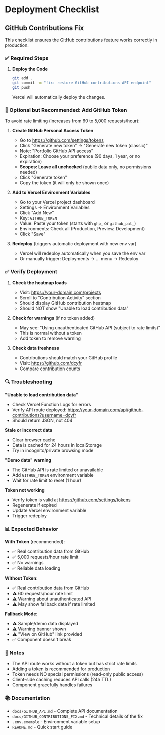 # Deployment Checklist

## GitHub Contributions Fix

This checklist ensures the GitHub contributions feature works correctly in production.

### ✅ Required Steps

1. **Deploy the Code**
   ```bash
   git add .
   git commit -m "fix: restore GitHub contributions API endpoint"
   git push
   ```
   Vercel will automatically deploy the changes.

### 🔧 Optional but Recommended: Add GitHub Token

To avoid rate limiting (increases from 60 to 5,000 requests/hour):

1. **Create GitHub Personal Access Token**
   - Go to https://github.com/settings/tokens
   - Click "Generate new token" → "Generate new token (classic)"
   - Note: "Portfolio GitHub API access"
   - Expiration: Choose your preference (90 days, 1 year, or no expiration)
   - **Scopes: Leave all unchecked** (public data only, no permissions needed)
   - Click "Generate token"
   - Copy the token (it will only be shown once)

2. **Add to Vercel Environment Variables**
   - Go to your Vercel project dashboard
   - Settings → Environment Variables
   - Click "Add New"
   - Key: `GITHUB_TOKEN`
   - Value: Paste your token (starts with `ghp_` or `github_pat_`)
   - Environments: Check all (Production, Preview, Development)
   - Click "Save"

3. **Redeploy** (triggers automatic deployment with new env var)
   - Vercel will redeploy automatically when you save the env var
   - Or manually trigger: Deployments → ... menu → Redeploy

### ✅ Verify Deployment

1. **Check the heatmap loads**
   - Visit: https://your-domain.com/projects
   - Scroll to "Contribution Activity" section
   - Should display GitHub contribution heatmap
   - Should NOT show "Unable to load contribution data"

2. **Check for warnings** (if no token added)
   - May see: "Using unauthenticated GitHub API (subject to rate limits)"
   - This is normal without a token
   - Add token to remove warning

3. **Check data freshness**
   - Contributions should match your GitHub profile
   - Visit: https://github.com/dcyfr
   - Compare contribution counts

### 🔍 Troubleshooting

**"Unable to load contribution data"**
- Check Vercel Function Logs for errors
- Verify API route deployed: https://your-domain.com/api/github-contributions?username=dcyfr
- Should return JSON, not 404

**Stale or incorrect data**
- Clear browser cache
- Data is cached for 24 hours in localStorage
- Try in incognito/private browsing mode

**"Demo data" warning**
- The GitHub API is rate limited or unavailable
- Add `GITHUB_TOKEN` environment variable
- Wait for rate limit to reset (1 hour)

**Token not working**
- Verify token is valid at https://github.com/settings/tokens
- Regenerate if expired
- Update Vercel environment variable
- Trigger redeploy

### 📊 Expected Behavior

**With Token** (recommended):
- ✅ Real contribution data from GitHub
- ✅ 5,000 requests/hour rate limit
- ✅ No warnings
- ✅ Reliable data loading

**Without Token**:
- ✅ Real contribution data from GitHub
- ⚠️ 60 requests/hour rate limit
- ⚠️ Warning about unauthenticated API
- ⚠️ May show fallback data if rate limited

**Fallback Mode**:
- ⚠️ Sample/demo data displayed
- ⚠️ Warning banner shown
- ⚠️ "View on GitHub" link provided
- ✅ Component doesn't break

### 📝 Notes

- The API route works without a token but has strict rate limits
- Adding a token is recommended for production
- Token needs NO special permissions (read-only public access)
- Client-side caching reduces API calls (24h TTL)
- Component gracefully handles failures

### 📚 Documentation

- `docs/GITHUB_API.md` - Complete API documentation
- `docs/GITHUB_CONTRIBUTIONS_FIX.md` - Technical details of the fix
- `.env.example` - Environment variable setup
- `README.md` - Quick start guide
